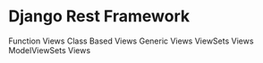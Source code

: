 # Django Rest Framework

Function Views
Class Based Views
Generic Views
ViewSets Views
ModelViewSets Views
